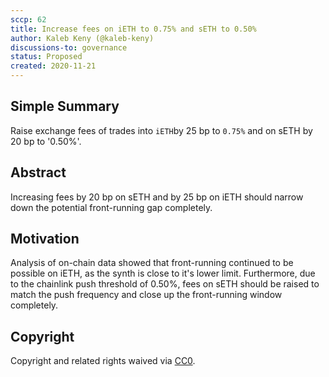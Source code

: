 ```yaml
---
sccp: 62
title: Increase fees on iETH to 0.75% and sETH to 0.50%
author: Kaleb Keny (@kaleb-keny)
discussions-to: governance
status: Proposed
created: 2020-11-21
---
```


<!--You can leave these HTML comments in your merged SCCP and delete the visible duplicate text guides, they will not appear and may be helpful to refer to if you edit it again. This is the suggested template for new SCCPs. Note that an SCCP number will be assigned by an editor. When opening a pull request to submit your SCCP, please use an abbreviated title in the filename, `sccp-draft_title_abbrev.md`. The title should be 44 characters or less.-->

## Simple Summary

<!--"If you can't explain it simply, you don't understand it well enough." Provide a simplified and layman-accessible explanation of the SCCP.-->

Raise exchange fees of trades into `iETH`by 25 bp to `0.75%` and on sETH by 20 bp to '0.50%'.

## Abstract

<!--A short (~200 word) description of the variable change proposed.-->

Increasing fees by 20 bp on sETH and by 25 bp on iETH should narrow down the potential front-running gap completely.

## Motivation

<!--The motivation is critical for SCCPs that want to update variables within Synthetix. It should clearly explain why the existing variable is not incentive aligned. SCCP submissions without sufficient motivation may be rejected outright.-->

Analysis of on-chain data showed that front-running continued to be possible on iETH, as the synth is close to it's lower limit. Furthermore, due to the chainlink push threshold of 0.50%, fees on sETH should be raised to match the push frequency and close up the front-running window completely.

## Copyright

Copyright and related rights waived via [CC0](https://creativecommons.org/publicdomain/zero/1.0/).
